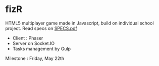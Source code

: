 # fizR

HTML5 multiplayer game made in Javascript, build on individual school project.
Read specs on [SPECS.pdf](SPECS.pdf)

- Client : Phaser
- Server on Socket.IO
- Tasks management by Gulp

Milestone : Friday, May 22th
